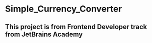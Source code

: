 # Simple_Currency_Converter
## This project is from Frontend Developer track from JetBrains Academy
